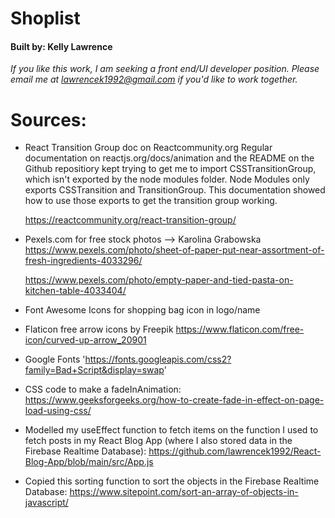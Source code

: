 # Shoplist

#### Built by: Kelly Lawrence
_If you like this work, I am seeking a front end/UI developer position. Please email me at lawrencek1992@gmail.com if you'd like to work together._


# Sources:
* React Transition Group doc on Reactcommunity.org
    Regular documentation on reactjs.org/docs/animation and the README on the Github repositiory kept trying to get me to import CSSTransitionGroup, which isn't exported by the node modules folder. Node Modules only exports CSSTransition and TransitionGroup. This documentation showed how to use those exports to get the transition group working. 

    https://reactcommunity.org/react-transition-group/

* Pexels.com for free stock photos --> Karolina Grabowska
    https://www.pexels.com/photo/sheet-of-paper-put-near-assortment-of-fresh-ingredients-4033296/

    https://www.pexels.com/photo/empty-paper-and-tied-pasta-on-kitchen-table-4033404/

* Font Awesome Icons for shopping bag icon in logo/name 

* Flaticon free arrow icons by Freepik
    https://www.flaticon.com/free-icon/curved-up-arrow_20901 

* Google Fonts
    'https://fonts.googleapis.com/css2?family=Bad+Script&display=swap'

* CSS code to make a fadeInAnimation:
    https://www.geeksforgeeks.org/how-to-create-fade-in-effect-on-page-load-using-css/

* Modelled my useEffect function to fetch items on the function I used to fetch posts in my React Blog App (where I also stored data in the Firebase Realtime Database):
    https://github.com/lawrencek1992/React-Blog-App/blob/main/src/App.js

* Copied this sorting function to sort the objects in the Firebase Realtime Database:
    https://www.sitepoint.com/sort-an-array-of-objects-in-javascript/



